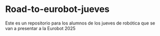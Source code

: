 # Road-to-eurobot-jueves
Este es un repositorio para los alumnos de los jueves de robótica que se van a presentar a la Eurobot 2025
